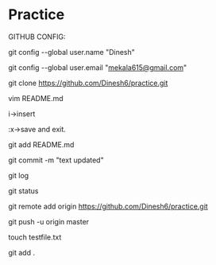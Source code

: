 # Practice
GITHUB CONFIG:

git config --global user.name "Dinesh"

git config --global user.email "mekala615@gmail.com"
  
git clone https://github.com/Dinesh6/practice.git

vim README.md

i->insert

:x->save and exit.

git add README.md

git commit -m "text updated"

git log

git status

git remote add origin https://github.com/Dinesh6/practice.git

git push -u origin master

touch testfile.txt

git add .
